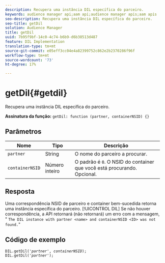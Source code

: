 ```yaml
---
description: Recupera uma instância DIL específica do parceiro.
keywords: audience manager api;aam api;audience manager apis;aam apis
seo-description: Recupera uma instância DIL específica do parceiro.
seo-title: getDil
solution: Audience Manager
title: getDil
uuid: 7b95f9bf-14c0-4c74-b6b9-d6b38513d487
feature: DIL Implementation
translation-type: tm+mt
source-git-commit: e05eff3cc04e4a82399752c862e2b2370286f96f
workflow-type: tm+mt
source-wordcount: '73'
ht-degree: 17%

---
```



# getDil{#getdil}

Recupera uma instância DIL específica do parceiro.

**Assinatura da função:** `getDil: function (partner, containerNSID) {}`

<!-- r_dil_get_dil.xml -->

## Parâmetros

| Nome | Tipo | Descrição |
|---|---|---|
| `partner` | String   | O nome do parceiro a procurar. |
| `containerNSID` | Número inteiro | O padrão é `0`. O NSID do container que você está procurando. Opcional. |

## Resposta

Uma correspondência NSID de parceiro e container bem-sucedida retorna uma instância específica do parceiro. [!UICONTROL DIL] Se não houver correspondência, a API retornará (não retornará) um erro com a mensagem, &quot; `The DIL instance with partner <name> and containerNSID <ID> was not found.`&quot;

## Código de exemplo

<pre class="java"><code>DIL.getDil('<i>partner</i>', <i>containerNSID</i>); 
DIL.getDil('<i>partner</i>');</code></pre>
